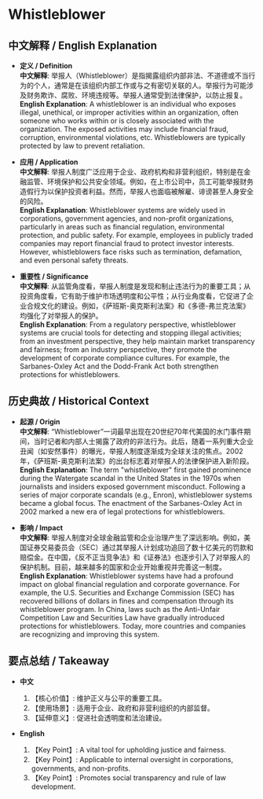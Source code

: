# Whistleblower

## 中文解释 / English Explanation

* **定义 / Definition**  
  **中文解释**: 举报人（Whistleblower）是指揭露组织内部非法、不道德或不当行为的个人，通常是在该组织内部工作或与之有密切关联的人。举报行为可能涉及财务欺诈、腐败、环境违规等。举报人通常受到法律保护，以防止报复。  
  **English Explanation**: A whistleblower is an individual who exposes illegal, unethical, or improper activities within an organization, often someone who works within or is closely associated with the organization. The exposed activities may include financial fraud, corruption, environmental violations, etc. Whistleblowers are typically protected by law to prevent retaliation.

* **应用 / Application**  
  **中文解释**: 举报人制度广泛应用于企业、政府机构和非营利组织，特别是在金融监管、环境保护和公共安全领域。例如，在上市公司中，员工可能举报财务造假行为以保护投资者利益。然而，举报人也面临被解雇、诽谤甚至人身安全的风险。  
  **English Explanation**: Whistleblower systems are widely used in corporations, government agencies, and non-profit organizations, particularly in areas such as financial regulation, environmental protection, and public safety. For example, employees in publicly traded companies may report financial fraud to protect investor interests. However, whistleblowers face risks such as termination, defamation, and even personal safety threats.

* **重要性 / Significance**  
  **中文解释**: 从监管角度看，举报人制度是发现和制止违法行为的重要工具；从投资角度看，它有助于维护市场透明度和公平性；从行业角度看，它促进了企业合规文化的建设。例如，《萨班斯-奥克斯利法案》和《多德-弗兰克法案》均强化了对举报人的保护。  
  **English Explanation**: From a regulatory perspective, whistleblower systems are crucial tools for detecting and stopping illegal activities; from an investment perspective, they help maintain market transparency and fairness; from an industry perspective, they promote the development of corporate compliance cultures. For example, the Sarbanes-Oxley Act and the Dodd-Frank Act both strengthen protections for whistleblowers.

## 历史典故 / Historical Context

* **起源 / Origin**  
  **中文解释**: “Whistleblower”一词最早出现在20世纪70年代美国的水门事件期间，当时记者和内部人士揭露了政府的非法行为。此后，随着一系列重大企业丑闻（如安然事件）的曝光，举报人制度逐渐成为全球关注的焦点。2002年，《萨班斯-奥克斯利法案》的出台标志着对举报人的法律保护进入新阶段。  
  **English Explanation**: The term "whistleblower" first gained prominence during the Watergate scandal in the United States in the 1970s when journalists and insiders exposed government misconduct. Following a series of major corporate scandals (e.g., Enron), whistleblower systems became a global focus. The enactment of the Sarbanes-Oxley Act in 2002 marked a new era of legal protections for whistleblowers.

* **影响 / Impact**  
  **中文解释**: 举报人制度对全球金融监管和企业治理产生了深远影响。例如，美国证券交易委员会（SEC）通过其举报人计划成功追回了数十亿美元的罚款和赔偿金。在中国，《反不正当竞争法》和《证券法》也逐步引入了对举报人的保护机制。目前，越来越多的国家和企业开始重视并完善这一制度。  
  **English Explanation**: Whistleblower systems have had a profound impact on global financial regulation and corporate governance. For example, the U.S. Securities and Exchange Commission (SEC) has recovered billions of dollars in fines and compensation through its whistleblower program. In China, laws such as the Anti-Unfair Competition Law and Securities Law have gradually introduced protections for whistleblowers. Today, more countries and companies are recognizing and improving this system.

## 要点总结 / Takeaway

* **中文**  
  1. 【核心价值】: 维护正义与公平的重要工具。
  2. 【使用场景】: 适用于企业、政府和非营利组织的内部监督。
  3. 【延伸意义】: 促进社会透明度和法治建设。

* **English**  
  1. 【Key Point】: A vital tool for upholding justice and fairness.
  2. 【Key Point】: Applicable to internal oversight in corporations, governments, and non-profits.
  3. 【Key Point】: Promotes social transparency and rule of law development.